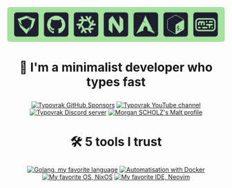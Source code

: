 <div align="center">
  <img src="./typovrak-banner-hobbies-radius-min.png" alt="Typovrak banner">
</div>

# <p align="center">💜 I'm a minimalist developer who types fast</p>

<!-- Streak card: <div align="center">
  <a href="https://git.io/streak-stats">
    <img src="https://github-readme-streak-stats-eight.vercel.app?user=typovrak&theme=catppuccin-mocha&hide_border=false&border_radius=10" alt="Typovrak GitHub Streak">
  </a>
</div> -->

<!-- Cards: https://bentos.jkominovic.dev/ -->

<div align="center">
  <a href="https://github.com/sponsors/typovrak"><img src="https://bentos.jkominovic.dev/api/v1/generic-card?icon=siGithubsponsors&subtitle=Typovrak&size=square&rounded=24" alt="Typovrak GitHub Sponsors"/></a>
  <a href="https://typovrak.tv/youtube"><img src="https://bentos.jkominovic.dev/api/v1/generic-card?icon=siYoutube&subtitle=Typovrak&size=square&rounded=24" alt="Typovrak YouTube channel"/></a>
  <a href="https://typovrak.tv/discord"><img src="https://bentos.jkominovic.dev/api/v1/generic-card?icon=siDiscord&subtitle=Communaut%C3%A9&size=square&rounded=24" alt="Typovrak Discord server"/></a>
  <a href="https://typovrak.tv/malt"><img src="https://bentos.jkominovic.dev/api/v1/generic-card?icon=siMalt&subtitle=Morgan+SCHOLZ&size=square&rounded=24" alt="Morgan SCHOLZ's Malt profile"/></a>
  <!-- <a href="https://x.com/typovrak"><img src="https://bentos.jkominovic.dev/api/v1/generic-card?icon=siX&subtitle=Typovrak&size=square&rounded=24" alt="Typovrak's X account"/></a> -->
</div>

# <p align="center">🛠 5 tools I trust</p>

<div align="center">
  <a href="https://mscholz.dev"><img src="https://bentos.jkominovic.dev/api/v1/generic-card?icon=siGo&subtitle=Langage+de+%3C3&size=square&rounded=24" alt="Golang, my favorite language"/></a>
  <!-- <a href="https://mscholz.dev"><img src="https://bentos.jkominovic.dev/api/v1/generic-card?icon=siJavascript&subtitle=5+ans+d%27XP&size=square&rounded=24" alt="5 years of experience in Javascript, Typescript and Node.js"/></a> -->
  <a href="https://mscholz.dev"><img src="https://bentos.jkominovic.dev/api/v1/generic-card?icon=siDocker&subtitle=Automatisation&size=square&rounded=24" alt="Automatisation with Docker"/></a>
  <a href="https://mscholz.dev"><img src="https://bentos.jkominovic.dev/api/v1/generic-card?icon=siNixos&subtitle=Mon+OS+de+<3&size=square&rounded=24" alt="My favorite OS, NixOS"/></a>
  <a href="https://mscholz.dev"><img src="https://bentos.jkominovic.dev/api/v1/generic-card?icon=siNeovim&subtitle=Mon+IDE+de+<3&size=square&rounded=24" alt="My favorite IDE, Neovim"/></a>
</div>
